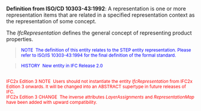 **Definition from ISO/CD 10303-43:1992**: A representation is one or more representation items that are related in a specified representation context as the representation of some concept.

The _IfcRepresentation_ defines the general concept of representing product properties.

> <font color="#0000ff"><small>NOTE&nbsp;
The definition of
this entity relates to the STEP entity representation. Please refer to
ISO/IS 10303-43:1994 for the final definition of the formal standard.</small>
  </font>

> <small><font color="#0000ff">HISTORY&nbsp;
New entity in IFC
Release 2.0 </font> <br>
  <br>
  <font color="#ff0000">IFC2x Edition 3 NOTE&nbsp;
Users should not instantiate the
entity <i>IfcRepresentation</i> from IFC2x Edition 3
onwards. It will be changed into an ABSTRACT supertype in future
releases of IFC.<br>
IFC2x Edition 3 CHANGE&nbsp; The inverse attributes <i>LayerAssignments</i>
and<i>
RepresentationMap</i> have been added with upward
compatibility. </font> </small>